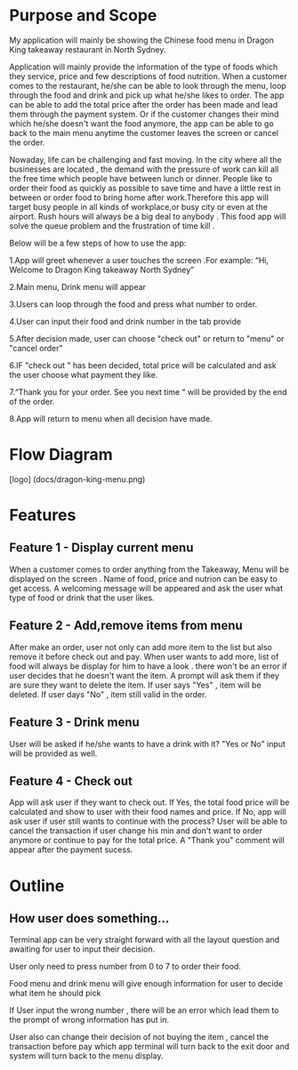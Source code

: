 # Purpose and Scope

My application will mainly be showing the Chinese food menu in Dragon King takeaway restaurant in North Sydney.

Application will mainly provide the information of the type of foods which they service, price and few descriptions of food nutrition. When a customer comes to the restaurant, he/she can be able to look through the menu, loop through the food and drink and pick up what he/she likes to order. The app can be able to add the total price after the order has been made and lead them through the payment system. Or if the customer changes their mind which he/she doesn't want the food anymore, the app can be able to go back to the main menu anytime the customer leaves the screen or cancel the order.

Nowaday, life can be challenging and fast moving. In the city where all the businesses are located , the demand with the pressure of work can kill all the free time which people have between lunch or dinner. People like to order their food as quickly as possible to save time and have a little rest in between or order food to bring home after work.Therefore this app will target busy people in all kinds of workplace,or busy city or even at the airport. Rush hours will always be a big deal to anybody . This food app will solve the queue problem and the frustration of time kill .   

Below will be a few steps  of how to use the app:

1.App will greet whenever a user touches the screen .For example: “Hi, Welcome to Dragon King takeaway North Sydney”

2.Main menu, Drink menu will appear

3.Users can loop through the food and press what number to order.

4.User can input their food and drink number in the tab provide

5.After decision made, user can choose "check out" or return to "menu" or "cancel order" 

6.IF "check out " has been decided, total price will be calculated and ask the user choose what payment they like. 

7.“Thank you for your order. See you next time “ will be provided by the end of the order.

8.App will return to menu when all decision have made.

# Flow Diagram

[logo] (docs/dragon-king-menu.png)


# Features

## Feature 1 - Display current menu
When a customer comes to order anything from the Takeaway, Menu will be displayed on the screen . Name of food, price and nutrion can be easy to get access. A welcoming message will be appeared and ask the user what type of food or drink that the user likes. 


## Feature 2 - Add,remove items from menu 
After make an order, user not only can add more item to the list but also remove it before check out and pay. When user wants to add more, list of food will always be display for him to have a look . there won't be an error if user decides that he doesn't want the item. A prompt will ask them if they are sure they want to delete the item. If user says "Yes" , item will be deleted. If user days "No" , item still valid in the order. 

## Feature 3 - Drink menu
User will be asked if he/she wants to have a drink with it?
"Yes or No" input will be provided as well.

## Feature 4 - Check out
App will ask user if they want to check out. If Yes, the total food price will be calculated and show to user with their food names and price. If No, app will ask user if user still wants to continue with the process? User will be able to cancel the transaction if user change his min and don't want to order anymore or continue to pay for the total price. A "Thank you" comment will appear after the payment sucess.

# Outline

## How user does something...

Terminal app can be very straight forward with all the layout question and awaiting for user to input their decision. 

User only need to press number from 0 to 7 to order their food. 

Food menu and drink menu will give enough information for user to decide what item he should pick

If User input the wrong number , there will be an error which lead them to the prompt of wrong information has put in. 

User also can change their decision of not buying the item , cancel the transaction before pay which app terminal will turn back to the exit door and system will turn back to the menu display.









